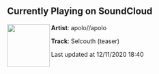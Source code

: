 ## Currently Playing on SoundCloud

[<img align="left" width="100" src="https://i1.sndcdn.com/artworks-Jyff7Oo0lyrIde6s-lrhLAg-t50x50.jpg">](https://soundcloud.com/apoloslashslashapolo/selcouth-teaser)

**Artist**: apolo//apolo 

**Track**: Selcouth (teaser)

Last updated at 12/11/2020 18:40
